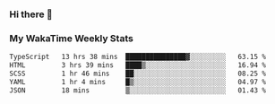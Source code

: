 ### Hi there 👋

<!--
**royschrauwen/royschrauwen** is a ✨ _special_ ✨ repository because its `README.md` (this file) appears on your GitHub profile.

Here are some ideas to get you started:

- 🔭 I’m currently working on ...
- 🌱 I’m currently learning ...
- 👯 I’m looking to collaborate on ...
- 🤔 I’m looking for help with ...
- 💬 Ask me about ...
- 📫 How to reach me: ...
- 😄 Pronouns: ...
- ⚡ Fun fact: ...
-->


### My WakaTime Weekly Stats
<!--START_SECTION:waka-->

```txt
TypeScript   13 hrs 38 mins  ███████████████▓░░░░░░░░░   63.15 %
HTML         3 hrs 39 mins   ████▒░░░░░░░░░░░░░░░░░░░░   16.94 %
SCSS         1 hr 46 mins    ██░░░░░░░░░░░░░░░░░░░░░░░   08.25 %
YAML         1 hr 4 mins     █▒░░░░░░░░░░░░░░░░░░░░░░░   04.97 %
JSON         18 mins         ▒░░░░░░░░░░░░░░░░░░░░░░░░   01.43 %
```

<!--END_SECTION:waka-->
